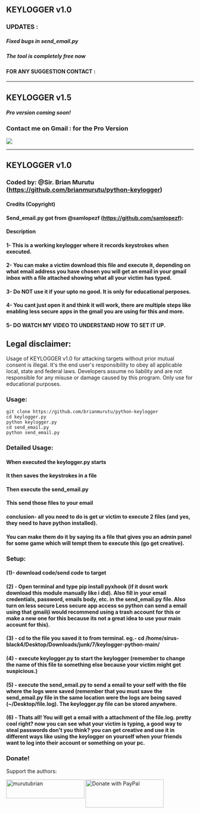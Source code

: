 ## KEYLOGGER v1.0
### UPDATES :
##### Fixed bugs in send_email.py
##### The tool is completely free now
####  FOR ANY SUGGESTION CONTACT :

-----------------------------------------------------------------------------------------------------------------------------

## KEYLOGGER v1.5
##### Pro version coming soon!
### Contact me on Gmail :  for the Pro Version
<a href="mailto:murutubrian@gmail.com?"><img src="https://img.shields.io/badge/gmail-%23DD0031.svg?&style=for-the-badge&logo=gmail&logoColor=white"/></a>

-----------------------------------------------------------------------------------------------------------------------------

## KEYLOGGER v1.0
### Coded by: @Sir. Brian Murutu (https://github.com/brianmurutu/python-keylogger)

#### Credits (Copyright)
#### Send_email.py got from @samlopezf (https://github.com/samlopezf):

#### Description

#### 1- This is a working keylogger where it records keystrokes when executed. 
#### 2- You can make a victim download this file and execute it, depending on what email address you have chosen you will get an email in your gmail inbox with a file attached showing what all your victim has typed.
#### 3- Do NOT use it if your upto no good. It is only for educational perposes.
#### 4- You cant just open it and think it will work, there are multiple steps like enabling less secure apps in the gmail you are using for this and more.
#### 5- DO WATCH MY VIDEO TO UNDERSTAND HOW TO SET IT UP.

## Legal disclaimer:
Usage of  KEYLOGGER v1.0 for attacking targets without prior mutual consent is illegal. It's the end user's responsibility to obey all applicable local, state and federal laws. Developers assume no liability and are not responsible for any misuse or damage caused by this program. Only use for educational purposes.

### Usage:

```
git clone https://github.com/brianmurutu/python-keylogger
cd keylogger.py
python keylogger.py
cd send_email.py
python send_email.py
```
### Detailed Usage:

#### When executed the keylogger.py starts 
#### It then saves the keystrokes in a file
#### Then execute the send_email.py 
#### This send those files to your email 
#### conclusion- all you need to do is get ur victim to execute 2 files (and yes, they need to have python installed).
#### You can make them do it by saying its a file that gives you an admin panel for some game which will tempt them to execute this (go get creative).

### Setup:

#### (1)- download code/send code to target
#### (2) - Open terminal and type pip install pyxhook (if it dosnt work download this module manually like i did). Also fill in your email credentials, password, emails body, etc. in the send_email.py file. Also turn on less secure Less secure app access so python can send a email using that gmail(i would recommend using a trash account for this or make a new one for this  because its not a great idea to use your main account for this).
#### (3) - cd to the file you saved it to from terminal. eg.- cd /home/sirus-black4/Desktop/Downloads/junk/7/keylogger-python-main/
#### (4) - execute keylogger.py to start the keylogger (remember to change the name of this file to something else because your victim might get suspicious.)
#### (5) - execute the send_email.py to send a email to your self with the file where the logs were saved (remember that you must save the send_email.py file in the same location were the logs are being saved (~/Desktop/file.log). The keylogger.py file can be stored anywhere.
#### (6) - Thats all! You will get a email with a attachment of the file.log. pretty cool right? now you can see what your victim is typing, a good way to steal passwords don't you think? you can get creative and use it in different ways like using the keylogger on yourself when your friends want to log into their account or something on your pc.


### Donate!
Support the authors:
<p><a href="https://www.buymeacoffee.com/murutubrian"> <img align="left" src="https://cdn.buymeacoffee.com/buttons/v2/default-yellow.png" height="50" width="210" alt="murutubrian" /></a><a href="https://www.paypal.com/donate/?hosted_button_id=KBUV9X67U6XYW"><img src="https://raw.githubusercontent.com/stefan-niedermann/paypal-donate-button/master/paypal-donate-button.png" height="75" width="210" alt="Donate with PayPal" />
</a></p>
